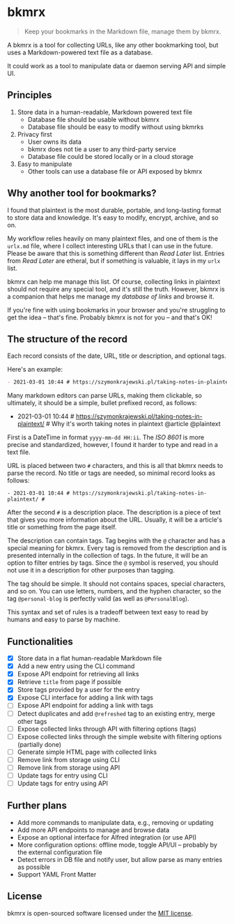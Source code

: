# bkmrx 

> Keep your bookmarks in the Markdown file, manage them by bkmrx.

A bkmrx is a tool for collecting URLs, like any other bookmarking tool, but uses a Markdown-powered text file as a database.

It could work as a tool to manipulate data or daemon serving API and simple UI.

## Principles

1. Store data in a human-readable, Markdown powered text file
   - Database file should be usable without bkmrx
   - Database file should be easy to modify without using bkmrks
2. Privacy first
   - User owns its data
   - bkmrx does not tie a user to any third-party service
   - Database file could be stored locally or in a cloud storage
3. Easy to manipulate
   - Other tools can use a database file or API exposed by bkmrx

## Why another tool for bookmarks?

I found that plaintext is the most durable, portable, and long-lasting format to store data and knowledge. It's easy to modify, encrypt, archive, and so on.

My workflow relies heavily on many plaintext files, and one of them is the `urlx.md` file, where I collect interesting URLs that I can use in the future. Please be aware that this is something different than _Read Later_ list. Entries from _Read Later_ are etheral, but if something is valuable, it lays in my `urlx` list. 

bkmrx can help me manage this list. Of course, collecting links in plaintext should not require any special tool, and it's still the truth. However, bkmrx is a companion that helps me manage my _database of links_ and browse it.

If you're fine with using bookmarks in your browser and you're struggling to get the idea – that's fine. Probably bkmrx is not for you – and that's OK!

## The structure of the record

Each record consists of the date, URL, title or description, and optional tags.

Here's an example:

```md
- 2021-03-01 10:44 # https://szymonkrajewski.pl/taking-notes-in-plaintext/ # Why it's worth taking notes in plaintext @article @plaintext
```

Many markdown editors can parse URLs, making them clickable, so ultimately, it should be a simple, bullet prefixed record, as follows:

- 2021-03-01 10:44 # https://szymonkrajewski.pl/taking-notes-in-plaintext/ # Why it's worth taking notes in plaintext @article @plaintext

First is a DateTime in format `yyyy-mm-dd HH:ii`. The _ISO 8601_ is more precise and standardized, however, I found it harder to type and read in a text file.

URL is placed between two `#` characters, and this is all that bkmrx needs to parse the record. No title or tags are needed, so minimal record looks as follows:

```
- 2021-03-01 10:44 # https://szymonkrajewski.pl/taking-notes-in-plaintext/ # 
```

After the second `#` is a description place. The description is a piece of text that gives you more information about the URL. Usually, it will be a article's title or something from the page itself.

The description can contain tags. Tag begins with the `@` character and has a special meaning for bkmrx. Every tag is removed from the description and is presented internally in the collection of tags. In the future, it will be an option to filter entries by tags. Since the `@` symbol is reserved, you should not use it in a description for other purposes than tagging.

The tag should be simple. It should not contains spaces, special characters, and so on. You can use letters, numbers, and the hyphen character, so the tag `@personal-blog` is perfectly valid (as well as `@PersonalBlog`).

This syntax and set of rules is a tradeoff between text easy to read by humans and easy to parse by machine.

## Functionalities

- [x] Store data in a flat human-readable Markdown file
- [x] Add a new entry using the CLI command
- [x] Expose API endpoint for retrieving all links 
- [x] Retrieve `title` from page if possible
- [x] Store tags provided by a user for the entry
- [x] Expose CLI interface for adding a link with tags
- [ ] Expose API endpoint for adding a link with tags
- [ ] Detect duplicates and add `@refreshed` tag to an existing entry, merge other tags
- [ ] Expose collected links through API with filtering options (tags)
- [ ] Expose collected links through the simple website with filtering options (partially done)
- [ ] Generate simple HTML page with collected links
- [ ] Remove link from storage using CLI
- [ ] Remove link from storage using API
- [ ] Update tags for entry using CLI
- [ ] Update tags for entry using API

## Further plans

- Add more commands to manipulate data, e.g., removing or updating
- Add more API endpoints to manage and browse data
- Expose an optional interface for Alfred integration (or use API)
- More configuration options: offline mode, toggle API/UI – probably by the external configuration file
- Detect errors in DB file and notify user, but allow parse as many entries as possible
- Support YAML Front Matter

## License

bkmrx is open-sourced software licensed under the [MIT license](LICENSE.txt).